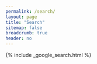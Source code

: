 ```yaml
---
permalink: /search/
layout: page
title: "Search"
sitemap: false
breadcrumb: true
header: no
---
```


{% include _google_search.html %}
